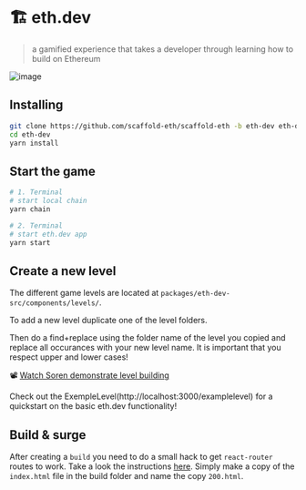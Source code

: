 # 🏗 eth.dev

> a gamified experience that takes a developer through learning how to build on Ethereum

![image](https://user-images.githubusercontent.com/2653167/169709929-97eafba7-db88-48ac-9041-1cca4b088d0b.png)

## Installing

```bash
git clone https://github.com/scaffold-eth/scaffold-eth -b eth-dev eth-dev
cd eth-dev
yarn install
```

## Start the game

```bash
# 1. Terminal
# start local chain
yarn chain

# 2. Terminal
# start eth.dev app
yarn start
```

## Create a new level

The different game levels are located at `packages/eth-dev-src/components/levels/`.

To add a new level duplicate one of the level folders.

Then do a find+replace using the folder name of the level you copied and replace all occurances with your new level name.
It is important that you respect upper and lower cases!

📽 [Watch Soren demonstrate level building](https://www.youtube.com/watch?v=31jb97uxEQ8&t=99s)

Check out the ExempleLevel(http://localhost:3000/examplelevel) for a quickstart on the basic eth.dev functionality!

## Build & surge

After creating a `build` you need to do a small hack to get `react-router` routes to work.
Take a look the instructions [here](https://barcelonacodeschool.com/how-to-make-react-router-work-on-surge).
Simply make a copy of the `index.html` file in the build folder and name the copy `200.html`.
